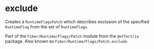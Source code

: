 # exclude

Creates a `RuntimeFlagsPatch` which describes exclusion of the specified
`RuntimeFlag` from the set of `RuntimeFlags`.

Part of the `Fiber/Runtime/Flags/Patch` module from the `@effect/io` package. Also known as `Fiber/Runtime/Flags/Patch.exclude`.
